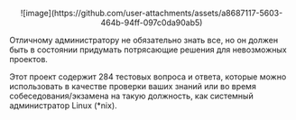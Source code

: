 
<p align="center">
![image](https://github.com/user-attachments/assets/a8687117-5603-464b-94ff-097c0da90ab5)
</p>

Отличному администратору не обязательно знать все, но он должен быть в состоянии придумать потрясающие решения для невозможных проектов.

Этот проект содержит 284 тестовых вопроса и ответа, которые можно использовать в качестве проверки ваших знаний или во время собеседования/экзамена на такую ​​должность, как системный администратор Linux (*nix).

